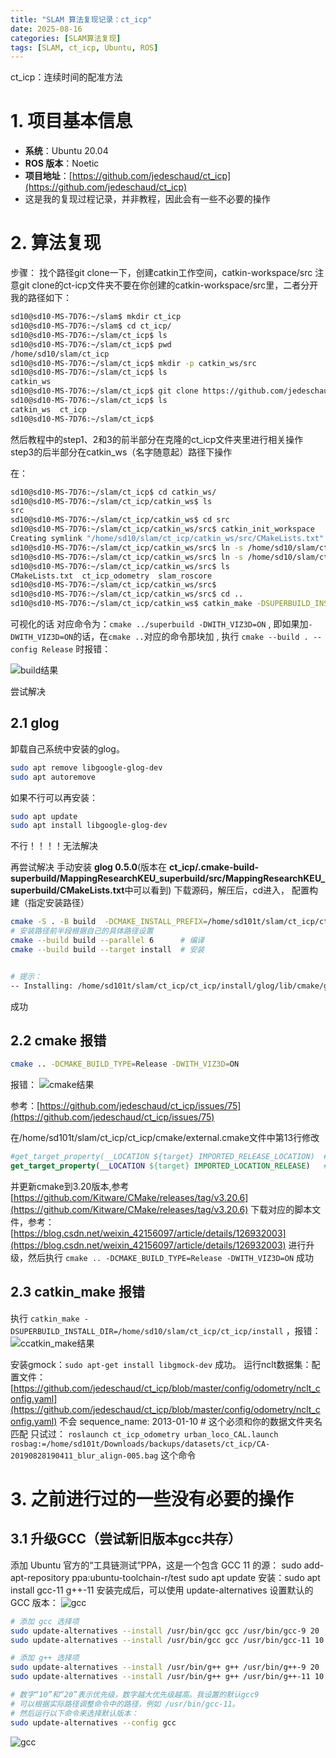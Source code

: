 ```yaml
---
title: "SLAM 算法复现记录：ct_icp"
date: 2025-08-16
categories: [SLAM算法复现]
tags: [SLAM, ct_icp, Ubuntu, ROS]
---
```


ct_icp：连续时间的配准方法

# 1. 项目基本信息

- **系统**：Ubuntu 20.04  
- **ROS 版本**：Noetic  
- **项目地址**：[https://github.com/jedeschaud/ct_icp](https://github.com/jedeschaud/ct_icp)
- 这是我的复现过程记录，并非教程，因此会有一些不必要的操作

# 2. 算法复现

步骤：
找个路径git clone一下，创建catkin工作空间，catkin-workspace/src
注意git clone的ct-icp文件夹不要在你创建的catkin-workspace/src里，二者分开
我的路径如下：
```bash
sd10@sd10-MS-7D76:~/slam$ mkdir ct_icp
sd10@sd10-MS-7D76:~/slam$ cd ct_icp/
sd10@sd10-MS-7D76:~/slam/ct_icp$ ls
sd10@sd10-MS-7D76:~/slam/ct_icp$ pwd
/home/sd10/slam/ct_icp
sd10@sd10-MS-7D76:~/slam/ct_icp$ mkdir -p catkin_ws/src
sd10@sd10-MS-7D76:~/slam/ct_icp$ ls
catkin_ws
sd10@sd10-MS-7D76:~/slam/ct_icp$ git clone https://github.com/jedeschaud/ct_icp.git
sd10@sd10-MS-7D76:~/slam/ct_icp$ ls
catkin_ws  ct_icp
sd10@sd10-MS-7D76:~/slam/ct_icp$ 
```
然后教程中的step1、2和3的前半部分在克隆的ct_icp文件夹里进行相关操作
step3的后半部分在catkin_ws（名字随意起）路径下操作

在：
```bash
sd10@sd10-MS-7D76:~/slam/ct_icp$ cd catkin_ws/
sd10@sd10-MS-7D76:~/slam/ct_icp/catkin_ws$ ls
src
sd10@sd10-MS-7D76:~/slam/ct_icp/catkin_ws$ cd src
sd10@sd10-MS-7D76:~/slam/ct_icp/catkin_ws/src$ catkin_init_workspace
Creating symlink "/home/sd10/slam/ct_icp/catkin_ws/src/CMakeLists.txt" pointing to "/opt/ros/noetic/share/catkin/cmake/toplevel.cmake"
sd10@sd10-MS-7D76:~/slam/ct_icp/catkin_ws/src$ ln -s /home/sd10/slam/ct_icp/ct_icp/ros/catkin_ws/ct_icp_odometry ct_icp_odometry 
sd10@sd10-MS-7D76:~/slam/ct_icp/catkin_ws/src$ ln -s /home/sd10/slam/ct_icp/ct_icp/ros/catkin_ws/slam_roscore slam_roscore
sd10@sd10-MS-7D76:~/slam/ct_icp/catkin_ws/src$ ls
CMakeLists.txt  ct_icp_odometry  slam_roscore
sd10@sd10-MS-7D76:~/slam/ct_icp/catkin_ws/src$ 
sd10@sd10-MS-7D76:~/slam/ct_icp/catkin_ws/src$ cd ..
sd10@sd10-MS-7D76:~/slam/ct_icp/catkin_ws$ catkin_make -DSUPERBUILD_INSTALL_DIR=/home/sd10/slam/ct_icp/ct_icp/install
```
可视化的话  对应命令为：`cmake ../superbuild -DWITH_VIZ3D=ON` , 即如果加`-DWITH_VIZ3D=ON`的话，在`cmake ..`对应的命令那块加 , 执行 `cmake --build . --config Release` 时报错：

![build结果](/assets/images/ct_icp_image1.png)

尝试解决

## 2.1 glog

卸载自己系统中安装的glog。
```bash
sudo apt remove libgoogle-glog-dev 
sudo apt autoremove
```
如果不行可以再安装：
```bash
sudo apt update
sudo apt install libgoogle-glog-dev
```
不行！！！！无法解决

再尝试解决
手动安装 **glog 0.5.0**(版本在 **ct_icp/.cmake-build-superbuild/MappingResearchKEU_superbuild/src/MappingResearchKEU_superbuild/CMakeLists.txt**中可以看到)
下载源码，解压后，cd进入，
配置构建（指定安装路径）
```bash
cmake -S . -B build  -DCMAKE_INSTALL_PREFIX=/home/sd101t/slam/ct_icp/ct_icp/install/glog    -DCMAKE_BUILD_TYPE=Release
# 安装路径前半段根据自己的具体路径设置
cmake --build build --parallel 6      # 编译
cmake --build build --target install  # 安装


# 提示：
-- Installing: /home/sd101t/slam/ct_icp/ct_icp/install/glog/lib/cmake/glog/glog-targets-release.cmake
```
成功

## 2.2 cmake 报错

```bash
cmake .. -DCMAKE_BUILD_TYPE=Release -DWITH_VIZ3D=ON 
```
报错：
![cmake结果](/assets/images/ct_icp_image2.png)

参考：[https://github.com/jedeschaud/ct_icp/issues/75](https://github.com/jedeschaud/ct_icp/issues/75)

在/home/sd101t/slam/ct_icp/ct_icp/cmake/external.cmake文件中第13行修改
```cmake
#get_target_property(__LOCATION ${target} IMPORTED_RELEASE_LOCATION)  #原来的
get_target_property(__LOCATION ${target} IMPORTED_LOCATION_RELEASE)   #修改的
```
并更新cmake到3.20版本,参考 [https://github.com/Kitware/CMake/releases/tag/v3.20.6](https://github.com/Kitware/CMake/releases/tag/v3.20.6)
下载对应的脚本文件，参考：[https://blog.csdn.net/weixin_42156097/article/details/126932003](https://blog.csdn.net/weixin_42156097/article/details/126932003)
进行升级，然后执行 `cmake .. -DCMAKE_BUILD_TYPE=Release -DWITH_VIZ3D=ON` 成功

## 2.3 catkin_make  报错

执行 `catkin_make -DSUPERBUILD_INSTALL_DIR=/home/sd10/slam/ct_icp/ct_icp/install` ，报错：
![ccatkin_make结果](/assets/images/ct_icp_image3.png)

安装gmock：`sudo apt-get install libgmock-dev`
成功。
运行nclt数据集：配置文件：[https://github.com/jedeschaud/ct_icp/blob/master/config/odometry/nclt_config.yaml](https://github.com/jedeschaud/ct_icp/blob/master/config/odometry/nclt_config.yaml)
不会
sequence_name: 2013-01-10  # 这个必须和你的数据文件夹名匹配
只试过： `roslaunch ct_icp_odometry urban_loco_CAL.launch rosbag:=/home/sd101t/Downloads/backups/datasets/ct_icp/CA-20190828190411_blur_align-005.bag` 这个命令

# 3. 之前进行过的一些没有必要的操作

## 3.1 升级GCC（尝试新旧版本gcc共存）

添加 Ubuntu 官方的“工具链测试”PPA，这是一个包含 GCC 11 的源：
sudo add-apt-repository ppa:ubuntu-toolchain-r/test
sudo apt update
安装：sudo apt install gcc-11 g++-11
安装完成后，可以使用 update-alternatives 设置默认的 GCC 版本：
![gcc](/assets/images/ct_icp_image6.png)

```bash
# 添加 gcc 选择项
sudo update-alternatives --install /usr/bin/gcc gcc /usr/bin/gcc-9 20
sudo update-alternatives --install /usr/bin/gcc gcc /usr/bin/gcc-11 10

# 添加 g++ 选择项
sudo update-alternatives --install /usr/bin/g++ g++ /usr/bin/g++-9 20
sudo update-alternatives --install /usr/bin/g++ g++ /usr/bin/g++-11 10

# 数字“10”和“20”表示优先级，数字越大优先级越高。我设置的默认gcc9
# 可以根据实际路径调整命令中的路径，例如 /usr/bin/gcc-11。
# 然后运行以下命令来选择默认版本：
sudo update-alternatives --config gcc
```
![gcc](/assets/images/ct_icp_image7.png)